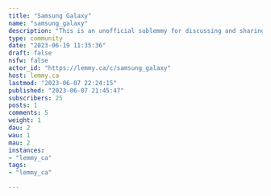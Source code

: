 ```yaml
---
title: "Samsung Galaxy" 
name: "samsung_galaxy"
description: "This is an unofficial sublemmy for discussing and sharing information about the Samsung Galaxy line of phones.Rules:- No NSFW- Be respectful- Stay on topic- English and french only (Can't moderate other languages. If you speak another language and want to mod send me a message [@arch_linux_user@lemmy.ca](https://lemmy.ca/u/arch_linux_user))- Self promotion is allowed only if on topic and if disclosed clearly. Low-effort or low-value self-promotion will be removed"
type: community
date: "2023-06-19 11:35:36"
draft: false
nsfw: false
actor_id: "https://lemmy.ca/c/samsung_galaxy"
host: lemmy.ca
lastmod: "2023-06-07 22:24:15"
published: "2023-06-07 21:45:47"
subscribers: 25
posts: 1
comments: 5
weight: 1
dau: 2
wau: 1
mau: 2
instances:
- "lemmy_ca"
tags: 
- "lemmy_ca"

---
```

